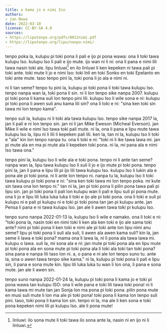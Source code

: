 ```yaml
---
title: o kama jo e nimi Iso
authors:
- jan Nowa
date: 2022-03-10
license: CC-BY-SA 4.0
sources:
- https://liputenpo.org/pdfs/0012nimi.pdf
- https://liputenpo.org/lipu/nanpa-nimi/
---
```


tenpo poka la, kulupu pi toki pona li pali e ijo pi pona wawa: ona li toki tawa kulupu Iso. kulupu Iso li pali e ijo mute. ijo wan ni li ni: ona li pana e nimi lili tawa nasin toki ale. lipu linluwi[^1] en ilo linluwi li ken kepeken ni tawa pali pi toki ante. toki mute li jo e nimi Iso: toki Inli en toki Sonko en toki Epelanto en toki ante mute. taso tenpo pini la, toki pona li jo ala e nimi ni.

ni li tan seme? tenpo tu pini la, kulupu pi toki pona li toki tawa kulupu Iso. tenpo nanpa wan la, toki pona li sin. ni li lon tenpo sike nanpa 2007. kulupu pi toki pona li kama suli lon tenpo pini lili. kulupu Iso li wile sona e ni: kulupu pi toki pona li awen suli anu kama lili sin? ona li toki e ni: "sina ken toki sin tawa mi lon tenpo kama".

tenpo suli la, kulupu ni li toki ala tawa kulupu Iso. tenpo sike nanpa 2017 la, jan li pali e ni lon tenpo sin. jan ni li jan Mike Eweson (Micheal Everson). jan Mike li wile e nimi lso tawa toki pali mute. ni la, ona li pana e lipu mute tawa kulupu Iso la, lipu ni li lili li kepeken pali lili. ken la, tan ni la, kulupu Iso li toki e "ala" kin lon tenpo nanpa tu. ona li toki e ni: "toki ni li ike tawa lawa mi. jan pi mute ala en ma pi mute ala li kepeken toki pona. ni la, mi pana ala e nimi Iso tawa ona."

tenpo pini la, kulupu Iso li wile ala e toki pona. tenpo ni li ante tan seme? nanpa wan la, lipu tawa kulupu Iso li suli li jo e ijo mute pi toki pona. tenpo pini la, jan li pana e lipu lili pi ijo lili tawa kulupu Iso. kulupu Iso li lukin ala e pona ale pi toki pona. ni li ante lon tenpo ni. nanpa tu la, kulupu Iso li toki tawa kulupu pi toki pona e ni: "sina ken toki tawa mi lon tenpo poka. mi kute sin tawa ona lon tenpo ni." tan ni la, jan pi toki pona li pilin pona tawa pali pi lipu sin. jan pi toki pona li pali lon kulupu wan li pali e lipu suli pi pona mute. ona li jo e lipu lili luka luka luka li toki e ijo ale pi toki pona. ona li toki e suli pi kulupu ni e pali pi kulupu ni e toki pi toki pona tan jan pi kulupu ante. jan Pensa li pana e ni tawa kulupu Iso. jan ale li awen tawa toki pi kulupu Iso.

[^1]: linluwi: ilo sona mute li toki tawa ilo sona ante la, nasin ni en ijo ni li linluwi.

tenpo suno nanpa 2022-01-13 la, kulupu Iso li wile e namako. ona li toki e ni: "toki pona la, nasin toki en nimi toki li ken ala ken toki e ijo ale sama toki ante? nimi pi toki pona li ken toki e nimi ale pi toki ante lon lipu nimi anu seme? lipu pi toki pona li suli ala suli, li awen ala awen kama suli? kin la, jan seme li lawa e toki pona? mama ona li lawa la, ni li pona ala tawa lawa mi. kulupu o lawa. suli la, mi sona ala e ni: jan mute pi toki pona ala en lipu mute pi toki pona ala en sona mute pi toki pona ala li toki ala toki tan toki pona? sina pana e nanpa lili taso lon ni. a, o pana e ni ale lon tenpo suno tu. ante la, sina o awen tawa tenpo sike kama." ni la, kulupu pi toki pona li pali e lipu sin, li pana e sona mute kin. lipu lili luka luka tu wan li lon ona, li pana e sona mute. jan ale li awen sin.

tenpo suno nanpa 2022-01-24 la, kulupu pi toki pona li kama jo e toki pi pona wawa tan kulupu ISO: ona li wile pana e toki lili tawa toki pona! ni li kama tawa mi mute tan jan Sonja lon ma pona pi toki pona. pilin pona mute en musi suli mute li lon ma ale pi toki pona! toki pona li kama lon tenpo suli pini. taso, toki pona li kama lon sin. tenpo ni la, ma ale li ken sona e toki pona kepeken nimi lili pi kulupu Iso. ale li pona mute!
